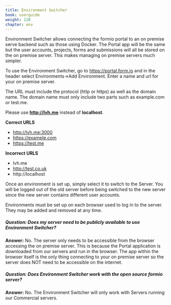 ```yaml
---
title: Environment Switcher
book: userguide
weight: 120
chapter: env
---
```

Environment Switcher allows connecting the formio portal to an on premise serve backend such as those using Docker. The Portal app will be the same but the user accounts, projects, forms and submissions will all be stored on the on premise server. This makes managing on premise servers much simpler.

To use the Environment Switcher, go to https://portal.form.io and in the header select Environments->Add Environment. Enter a name and url for your on premise server.

The URL must include the protocol (http or https) as well as the domain name. The domain name must only include two parts such as example.com or test.me.

Please use **http://lvh.me** instead of **localhost**.

**Correct URLS**

 * http://lvh.me:3000
 * https://example.com
 * https://test.me
 
 **Incorrect URLS**
 
  * lvh.me
  * http://test.co.uk
  * http://localhost
  
Once an environment is set up, simply select it to switch to the Server. You will be logged out of the old server before being switched to the new server since the new server contains different user accounts.

Environments must be set up on each browser used to log in to the server. They may be added and removed at any time.

##### Question: Does my server need to be publicly available to use Environment Switcher?

**Answer:**
No. The server only needs to be accessible from the browser accessing the on premise server. This is because the Portal application is downloaded from our servers and run in the browser. The app within the browser itself is the only thing connecting to your on premise server so the server does NOT need to be accessible on the internet.

##### Question: Does Environment Switcher work with the open source formio server?

**Answer:**
No. The Environment Switcher will only work with Servers running our Commercial servers.